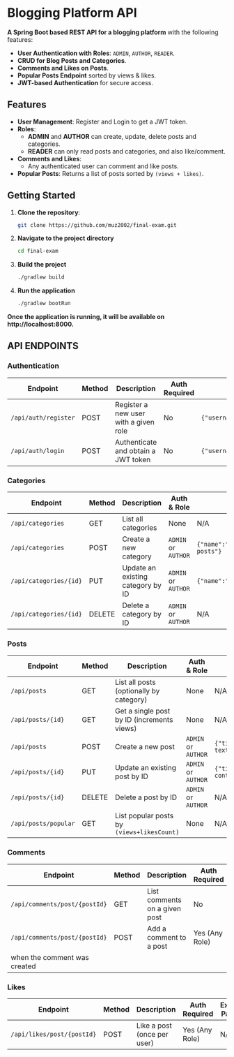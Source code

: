 # Blogging Platform API

**A Spring Boot based REST API for a blogging platform** with the following features:

- **User Authentication with Roles**: `ADMIN`, `AUTHOR`, `READER`.
- **CRUD for Blog Posts and Categories**.
- **Comments and Likes on Posts**.
- **Popular Posts Endpoint** sorted by views & likes.
- **JWT-based Authentication** for secure access.

## Features

- **User Management**: Register and Login to get a JWT token.
- **Roles**:
    - **ADMIN** and **AUTHOR** can create, update, delete posts and categories.
    - **READER** can only read posts and categories, and also like/comment.
- **Comments and Likes**:
    - Any authenticated user can comment and like posts.
- **Popular Posts**: Returns a list of posts sorted by `(views + likes)`.

## Getting Started

1. **Clone the repository**:
   ```bash
   git clone https://github.com/muz2002/final-exam.git

2. **Navigate to the project directory**
    ```bash
   cd final-exam

3. **Build the project**
    ```bash
   ./gradlew build
4. **Run the application**
   ```bash
   ./gradlew bootRun
**Once the application is running, it will be available on http://localhost:8000.**

## API ENDPOINTS

### Authentication

| Endpoint              | Method | Description                           | Auth Required | Example Payload                           |
|-----------------------|--------|---------------------------------------|---------------|--------------------------------------------|
| `/api/auth/register`  | POST   | Register a new user with a given role | No            | `{"username":"newuser","password":"pass","role":"AUTHOR"}` |
| `/api/auth/login`     | POST   | Authenticate and obtain a JWT token    | No            | `{"username":"admin","password":"adminpass"}` |

### Categories

| Endpoint               | Method | Description                        | Auth & Role                 | Example Payload                          |
|------------------------|--------|------------------------------------|-----------------------------|-------------------------------------------|
| `/api/categories`      | GET    | List all categories                | None                        | N/A                                       |
| `/api/categories`      | POST   | Create a new category              | `ADMIN` or `AUTHOR`         | `{"name":"Tech","description":"Tech posts"}` |
| `/api/categories/{id}` | PUT    | Update an existing category by ID  | `ADMIN` or `AUTHOR`         | `{"name":"Updated","description":"Desc"}` |
| `/api/categories/{id}` | DELETE | Delete a category by ID            | `ADMIN` or `AUTHOR`         | N/A                                       |

### Posts

| Endpoint            | Method | Description                                | Auth & Role           | Example Payload                                          |
|---------------------|--------|--------------------------------------------|-----------------------|---------------------------------------------------------|
| `/api/posts`        | GET    | List all posts (optionally by category)    | None                  | N/A                                                     |
| `/api/posts/{id}`   | GET    | Get a single post by ID (increments views) | None                  | N/A                                                     |
| `/api/posts`        | POST   | Create a new post                          | `ADMIN` or `AUTHOR`   | `{"title":"My Post","content":"Some text","categoryId":1}` |
| `/api/posts/{id}`   | PUT    | Update an existing post by ID             | `ADMIN` or `AUTHOR`   | `{"title":"Updated","content":"Updated content","categoryId":1}` |
| `/api/posts/{id}`   | DELETE | Delete a post by ID                       | `ADMIN` or `AUTHOR`   | N/A                                                     |
| `/api/posts/popular`| GET    | List popular posts by `(views+likesCount)`| None                  | N/A                                                     |


### Comments

| Endpoint                     | Method | Description                   | Auth Required | Example Payload          |
|------------------------------|--------|-------------------------------|---------------|--------------------------|
| `/api/comments/post/{postId}` | GET    | List comments on a given post | No            | N/A                      |
| `/api/comments/post/{postId}` | POST   | Add a comment to a post       | Yes (Any Role)| `{"content":"Great post!"}` |
 when the comment was created |

### Likes

| Endpoint               | Method | Description               | Auth Required | Example Payload |
|------------------------|--------|---------------------------|---------------|----------------|
| `/api/likes/post/{postId}` | POST | Like a post (once per user) | Yes (Any Role)| N/A            |

